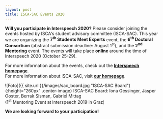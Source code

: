```yaml
---
layout: post
title: ISCA-SAC Events 2020
---
```


<strong>Will you participate in Interspeech 2020?</strong> Please consider joining the events hosted 
by ISCA's student advisory committee (ISCA-SAC).
This year we are organizing the <strong>7<sup>th</sup> Students Meet Experts</strong> event, 
the <strong>6<sup>th</sup> Doctoral Consortium</strong> (abstract submission deadline: August 1<sup>st</sup>), 
and the <strong>2<sup>nd</sup> Mentoring</strong> event.
The events will take place <strong>online</strong> around the time of Interspeech 2020 (October 25-29).

For more information about the events, check out the
<a href="http://www.interspeech2020.org/Student_Events/" target="_blank" rel="noopener"><strong>Interspeech homepage</strong></a>.<br>
For more information about ISCA-SAC, visit
<a href="http://www.isca-students.org/sacweb/" target="_blank" rel="noopener"><strong>our homepage</strong></a>.

![Foto]({{ site.url }}/images/sac_board.jpg "ISCA-SAC Board"){:height="260px" .center-image}
ISCA-SAC Board: Iona Gessinger, Jasper Ooster, Berrak Sisman, Gabriel Mittag<br>
(1<sup>st</sup> Mentoring Event at Interspeech 2019 in Graz)

<strong>We are looking forward to your participation!</strong>
